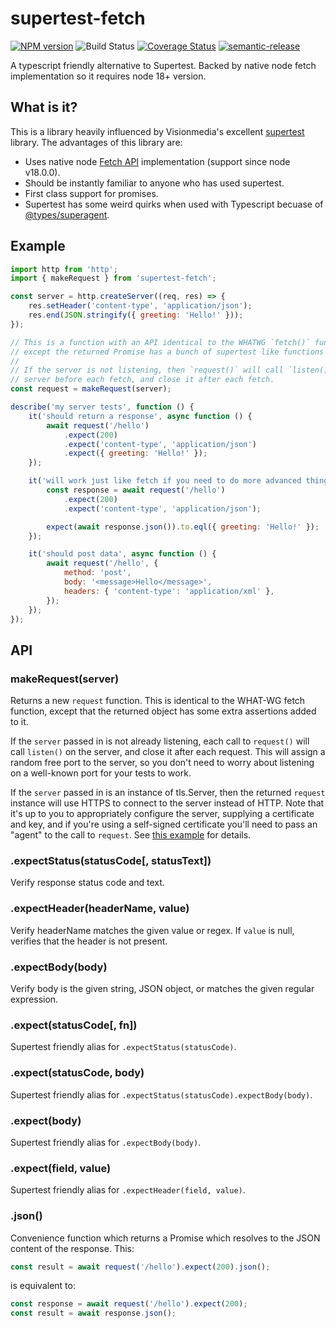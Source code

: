 # supertest-fetch

[![NPM version](https://badge.fury.io/js/supertest-fetch.svg)](https://npmjs.org/package/supertest-fetch)
![Build Status](https://github.com/jwalton/node-supertest-fetch/workflows/GitHub%20CI/badge.svg)
[![Coverage Status](https://coveralls.io/repos/jwalton/node-supertest-fetch/badge.svg)](https://coveralls.io/r/jwalton/node-supertest-fetch)
[![semantic-release](https://img.shields.io/badge/%20%20%F0%9F%93%A6%F0%9F%9A%80-semantic--release-e10079.svg)](https://github.com/semantic-release/semantic-release)

A typescript friendly alternative to Supertest. Backed by native node fetch implementation so it requires node 18+ version.

## What is it?

This is a library heavily influenced by Visionmedia's excellent
[supertest](https://github.com/visionmedia/supertest) library. The advantages
of this library are:

-   Uses native node [Fetch API](https://developer.mozilla.org/en-US/docs/Web/API/Fetch_API) implementation (support since node v18.0.0).
-   Should be instantly familiar to anyone who has used supertest.
-   First class support for promises.
-   Supertest has some weird quirks when used with Typescript becuase of
    [@types/superagent](https://github.com/DefinitelyTyped/DefinitelyTyped/issues/12044).

## Example

```js
import http from 'http';
import { makeRequest } from 'supertest-fetch';

const server = http.createServer((req, res) => {
    res.setHeader('content-type', 'application/json');
    res.end(JSON.stringify({ greeting: 'Hello!' }));
});

// This is a function with an API identical to the WHATWG `fetch()` function,
// except the returned Promise has a bunch of supertest like functions on it.
//
// If the server is not listening, then `request()` will call `listen()` on the
// server before each fetch, and close it after each fetch.
const request = makeRequest(server);

describe('my server tests', function () {
    it('should return a response', async function () {
        await request('/hello')
            .expect(200)
            .expect('content-type', 'application/json')
            .expect({ greeting: 'Hello!' });
    });

    it('will work just like fetch if you need to do more advanced things', async function () {
        const response = await request('/hello')
            .expect(200)
            .expect('content-type', 'application/json');

        expect(await response.json()).to.eql({ greeting: 'Hello!' });
    });

    it('should post data', async function () {
        await request('/hello', {
            method: 'post',
            body: '<message>Hello</message>',
            headers: { 'content-type': 'application/xml' },
        });
    });
});
```

## API

### makeRequest(server)

Returns a new `request` function. This is identical to the WHAT-WG fetch function, except that the returned object has some extra assertions added to it.

If the `server` passed in is not already listening, each call to `request()` will call `listen()` on the server, and close it after each request. This will assign a random free port to the server, so you don't need to worry about listening on a well-known port for your tests to work.

If the `server` passed in is an instance of tls.Server, then the returned `request` instance will use HTTPS to connect to the server instead of HTTP. Note that it's up to you to appropriately configure the server, supplying a certificate and key, and if you're using a self-signed certificate you'll need to pass an "agent" to the call to `request`. See [this example](https://github.com/jwalton/node-supertest-fetch/blob/master/test/httpsTest.ts) for details.

### .expectStatus(statusCode[, statusText])

Verify response status code and text.

### .expectHeader(headerName, value)

Verify headerName matches the given value or regex. If `value` is null,
verifies that the header is not present.

### .expectBody(body)

Verify body is the given string, JSON object, or matches the given regular expression.

### .expect(statusCode[, fn])

Supertest friendly alias for `.expectStatus(statusCode)`.

### .expect(statusCode, body)

Supertest friendly alias for `.expectStatus(statusCode).expectBody(body)`.

### .expect(body)

Supertest friendly alias for `.expectBody(body)`.

### .expect(field, value)

Supertest friendly alias for `.expectHeader(field, value)`.

### .json()

Convenience function which returns a Promise which resolves to the JSON content
of the response. This:

```js
const result = await request('/hello').expect(200).json();
```

is equivalent to:

```js
const response = await request('/hello').expect(200);
const result = await response.json();
```
